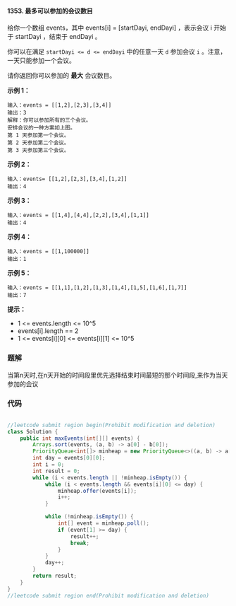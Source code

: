 #### 1353. 最多可以参加的会议数目

给你一个数组 events，其中 events[i] = [startDayi, endDayi] ，表示会议 i 开始于 startDayi ，结束于 endDayi 。

你可以在满足 `startDayi <= d <= endDayi` 中的任意一天 `d` 参加会议 `i` 。注意，一天只能参加一个会议。

请你返回你可以参加的 **最大** 会议数目。

**示例 1：**

```shell
输入：events = [[1,2],[2,3],[3,4]]
输出：3
解释：你可以参加所有的三个会议。
安排会议的一种方案如上图。
第 1 天参加第一个会议。
第 2 天参加第二个会议。
第 3 天参加第三个会议。
```

**示例 2：**

```shell
输入：events= [[1,2],[2,3],[3,4],[1,2]]
输出：4
```

**示例 3：**

```shell
输入：events = [[1,4],[4,4],[2,2],[3,4],[1,1]]
输出：4
```

**示例 4：**

```shell
输入：events = [[1,100000]]
输出：1
```

**示例 5：**

```shell
输入：events = [[1,1],[1,2],[1,3],[1,4],[1,5],[1,6],[1,7]]
输出：7
```

**提示：**

* 1 <= events.length <= 10^5
* events[i].length == 2
* 1 <= events[i][0] <= events[i][1] <= 10^5



### 题解

当第n天时,在n天开始的时间段里优先选择结束时间最短的那个时间段,来作为当天参加的会议

### 代码

```java

//leetcode submit region begin(Prohibit modification and deletion)
class Solution {
    public int maxEvents(int[][] events) {
        Arrays.sort(events, (a, b) -> a[0] - b[0]);
        PriorityQueue<int[]> minheap = new PriorityQueue<>((a, b) -> a[1] - b[1]);
        int day = events[0][0];
        int i = 0;
        int result = 0;
        while (i < events.length || !minheap.isEmpty()) {
            while (i < events.length && events[i][0] <= day) {
                minheap.offer(events[i]);
                i++;
            }

            while (!minheap.isEmpty()) {
                int[] event = minheap.poll();
                if (event[1] >= day) {
                    result++;
                    break;
                }
            }
            day++;
        }
        return result;
    }
}
//leetcode submit region end(Prohibit modification and deletion)

```

